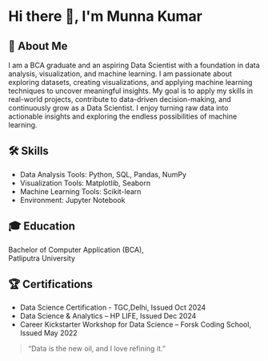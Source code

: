 # Hi there 👋, I'm Munna Kumar

## 🌟 About Me

I am a BCA graduate and an aspiring Data Scientist with a foundation in data analysis, visualization, and machine learning. I am passionate about exploring datasets, creating visualizations, and applying machine learning techniques to uncover meaningful insights. My goal is to apply my skills in real-world projects, contribute to data-driven decision-making, and continuously grow as a Data Scientist. I enjoy turning raw data into actionable insights and exploring the endless possibilities of machine learning.  


## 🛠 Skills

- Data Analysis Tools: Python, SQL, Pandas, NumPy  
- Visualization Tools: Matplotlib, Seaborn  
- Machine Learning Tools: Scikit-learn  
- Environment: Jupyter Notebook  


## 🎓 Education

Bachelor of Computer Application (BCA),   
Patliputra University


## 🏆 Certifications

- Data Science Certification - TGC,Delhi, Issued Oct 2024
- Data Science & Analytics – HP LIFE, Issued Dec 2024  
- Career Kickstarter Workshop for Data Science – Forsk Coding School, Issued May 2022  


> “Data is the new oil, and I love refining it.”

<!--
**Munna0409/Munna0409** is a ✨ _special_ ✨ repository because its `README.md` (this file) appears on your GitHub profile.

Here are some ideas to get you started:

- 🔭 I’m currently working on ...
- 🌱 I’m currently learning ...
- 👯 I’m looking to collaborate on ...
- 🤔 I’m looking for help with ...
- 💬 Ask me about ...
- 📫 How to reach me: ...
- 😄 Pronouns: ...
- ⚡ Fun fact: ...
-->
